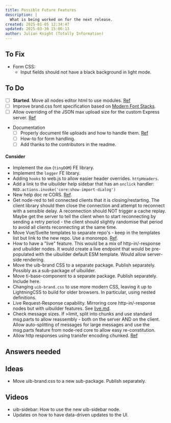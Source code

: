 ```yaml
---
title: Possible Future Features
description: |
  What is being worked on for the next release.
created: 2025-01-05 12:34:47
updated: 2025-03-30 15:06:13
author: Julian Knight (Totally Information)
---
```


## To Fix

* Form CSS: 
  * Input fields should not have a black background in light mode.

## To Do

* [ ] **Started**. Move all nodes editor html to use modules. [Ref](https://discourse.nodered.org/t/text-javascript-vs-module-in-html/94215/4)
* [ ] Improve brand.css font specification based on [Modern Font Stacks](https://github.com/system-fonts/modern-font-stacks).
* [ ] Allow overriding of the JSON max upload size for the custom Express server. [Ref](https://discourse.nodered.org/t/json-payloads-larger-than-100kb-are-refused-when-using-ui-builder/95988)

* Documentation
  * [ ] Properly document file uploads and how to handle them. [Ref](https://discourse.nodered.org/t/input-file-in-uibuilder-v7/96196)
  * [ ] How-to for form handling.
  * [ ] Add thanks to the contributors in the readme.

#### Consider

* Implement the `dom` (`tinyDOM`) FE library.
* Implement the `logger` FE library.
* Adding `hooks` to web.js to allow easier header overrides. `httpHeaders`.
* Add a link to the uibuilder help sidebar that has an `onclick` handler: `RED.actions.invoke('core:show-import-dialog')`
* New help doc re CORS. [Ref](https://discourse.nodered.org/t/allow-cors-for-ui-builder/94838).
* Get node-red to tell connected clients that it is closing/restarting. The client library should then close the connection and attempt to reconnect with a sensible delay. A reconnection should NOT trigger a cache replay. Maybe get the server to tell the client when to start reconnecting by sending a retry period - the client should slightly randomise that period to avoid all clients reconnecting at the same time.
* Move Vue/Svelte templates to separate repo's - keep in the templates list but link to the new repo. Use a monorepo. [Ref](https://chatgpt.com/share/67e94f7d-e054-8001-9976-c24cae872980).
* How to have a "live" feature. This would be a mix of http-in/-response and uibuilder nodes. It would create a live endpoint that would be pre-populated with the uibuilder default ESM template. Would allow server-side rendering.
* Move the uib-brand CSS to a separate package. Publish separately. Possibly as a sub-package of uibuilder.
* Move ti-base-component to a separate package. Publish separately. Include here.
* Changing `uib-brand.css` to use more modern CSS, leaving it up to LightningCSS to build for older browsers. In particular, using nested definitions.
* Live Request-Response capability. Mirroring core http-in/-response nodes but with uibuilder features. See [live.md](live.md).
* Check message sizes. If >limit, split into chunks and use standard msg.parts to allow reassembly - both on the server AND on the client. Allow auto-splitting of messages for large messages and use the msg.parts feature from node-red core to allow easy re-constitution.
* Allow http responses using transfer encoding chunked. [Ref](https://discourse.nodered.org/t/http-transfer-encoding-chunked/94332/6)


## Answers needed

## Ideas

* Move uib-brand.css to a new sub-package. Publish separately.

## Videos

* uib-sidebar: How to use the new uib-sidebar node.
* Updates on how to have data-driven updates to the UI.
